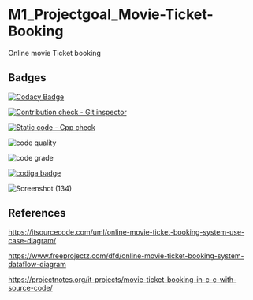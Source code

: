# M1_Projectgoal_Movie-Ticket-Booking
Online movie  Ticket booking

## Badges


[![Codacy Badge](https://app.codacy.com/project/badge/Grade/6db2357439a5496b9bde23db11274fa6)](https://www.codacy.com/gh/Anilkumar1608/M1_Projectgoal_Movie-Ticket-Booking/dashboard?utm_source=github.com&amp;utm_medium=referral&amp;utm_content=Anilkumar1608/M1_Projectgoal_Movie-Ticket-Booking&amp;utm_campaign=Badge_Grade)

[![Contribution check - Git inspector](https://github.com/Anilkumar1608/M1_Projectgoal_Movie-Ticket-Booking/actions/workflows/Git.yml/badge.svg)](https://github.com/Anilkumar1608/M1_Projectgoal_Movie-Ticket-Booking/actions/workflows/Git.yml)

[![Static code - Cpp check](https://github.com/Anilkumar1608/M1_Projectgoal_Movie-Ticket-Booking/actions/workflows/check.yml/badge.svg)](https://github.com/Anilkumar1608/M1_Projectgoal_Movie-Ticket-Booking/actions/workflows/check.yml)

![code quality](https://api.codiga.io/project/31077/score/svg)

![code grade](https://api.codiga.io/project/31077/status/svg)

<a href="https://app.codiga.io/public/user/github/Anilkumar1608">
   <img src="https://api.codiga.io/public/badge/user/github/Anilkumar1608?style=light" alt="codiga badge" />
</a>

![Screenshot (134)](https://user-images.githubusercontent.com/63450315/155546620-7aed3d46-0c82-4674-8fdf-38fae60c86dc.png)


## References
 
 https://itsourcecode.com/uml/online-movie-ticket-booking-system-use-case-diagram/
 
 https://www.freeprojectz.com/dfd/online-movie-ticket-booking-system-dataflow-diagram
 
 https://projectnotes.org/it-projects/movie-ticket-booking-in-c-c-with-source-code/
